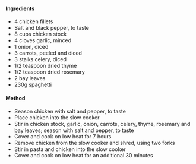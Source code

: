 #### Ingredients
- 4 chicken fillets
- Salt and black pepper, to taste
- 8 cups chicken stock
- 4 cloves garlic, minced
- 1 onion, diced
- 3 carrots, peeled and diced
- 3 stalks celery, diced
- 1/2 teaspoon dried thyme
- 1/2 teaspoon dried rosemary
- 2 bay leaves
- 230g spaghetti

#### Method

- Season chicken with salt and pepper, to taste
- Place chicken into the slow cooker
- Stir in chicken stock, garlic, onion, carrots, celery, thyme, rosemary and bay leaves; season with salt and pepper, to taste
- Cover and cook on low heat for 7 hours
- Remove chicken from the slow cooker and shred, using two forks
- Stir in pasta and chicken into the slow cooker
- Cover and cook on low heat for an additional 30 minutes